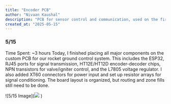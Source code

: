 ```yaml
---
title: "Encoder PCB"
author: "Nivaan Kaushal"
description: "PCB for sensor control and communication, used on the first liquid fueled rocket built by high schoolers!"
created_at: "2025-05-15"
---
```


### 5/15
Time Spent: ~3 hours
Today, I finished placing all major components on the custom PCB for our rocket ground control system. This includes the ESP32, RJ45 ports for signal transmission, HT12E/HT12D encoder-decoder chips, NPN transistors for valve/igniter control, and the L7805 voltage regulator. I also added XT60 connectors for power input and set up resistor arrays for signal conditioning. The board layout is organized, but routing and zone fills still need to be done.

![5/15 Image](![<img width="1021" alt="515Progressimg" src="https://github.com/user-attachments/assets/9b501627-d92a-4ce3-a115-e82e2c4e69c7" />
]()
)
